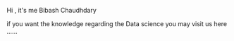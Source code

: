 Hi , it's me Bibash Chaudhdary

if you want the knowledge regarding the Data science you may visit us here ......
